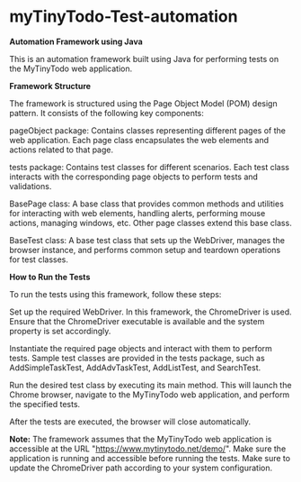 # myTinyTodo-Test-automation

**Automation Framework using Java**

This is an automation framework built using Java for performing tests on the MyTinyTodo web application.

**Framework Structure**

The framework is structured using the Page Object Model (POM) design pattern. It consists of the following key components:

pageObject package: Contains classes representing different pages of the web application. Each page class encapsulates the web elements and actions related to that page.

tests package: Contains test classes for different scenarios. Each test class interacts with the corresponding page objects to perform tests and validations.

BasePage class: A base class that provides common methods and utilities for interacting with web elements, handling alerts, performing mouse actions, managing windows, etc. Other page classes extend this base class.

BaseTest class: A base test class that sets up the WebDriver, manages the browser instance, and performs common setup and teardown operations for test classes.


**How to Run the Tests**

To run the tests using this framework, follow these steps:

Set up the required WebDriver. In this framework, the ChromeDriver is used. Ensure that the ChromeDriver executable is available and the system property is set accordingly.

Instantiate the required page objects and interact with them to perform tests. Sample test classes are provided in the tests package, such as AddSimpleTaskTest, AddAdvTaskTest, AddListTest, and SearchTest.

Run the desired test class by executing its main method. This will launch the Chrome browser, navigate to the MyTinyTodo web application, and perform the specified tests.

After the tests are executed, the browser will close automatically.

**Note:** The framework assumes that the MyTinyTodo web application is accessible at the URL "https://www.mytinytodo.net/demo/". Make sure the application is running and accessible before running the tests. Make sure to update the ChromeDriver path according to your system configuration.

